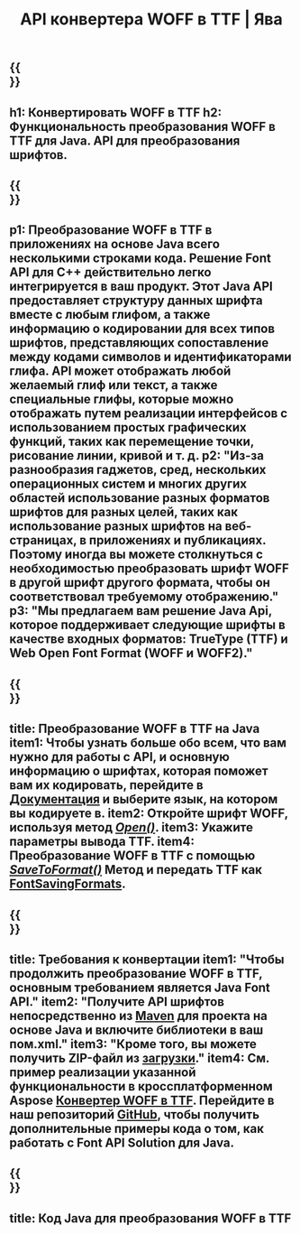 ﻿---
translation: true
template: /_templates/conversion-child-java.md
title: API конвертера WOFF в TTF | Ява
description: Конвертируйте WOFF в TTF с помощью Java API в Windows и Linux. Интегрируйте эту встроенную функцию преобразования шрифтов WOFF в TTF в свое собственное решение.
keywords: woff в ttf java API, решение woff2ttf java, woff в ttf java
url: /java/conversion/woff-to-ttf/
family: font
platformtag: java
feature: conversion
informat: WOFF
outformat: TTF
faq: faqchild
otherformats: WOFF2
---

{{<section banner>}}
---
h1: Конвертировать WOFF в TTF
h2: Функциональность преобразования WOFF в TTF для Java. API для преобразования шрифтов.
---

{{<section overview>}}
---
p1: Преобразование WOFF в TTF в приложениях на основе Java всего несколькими строками кода. Решение Font API для С++ действительно легко интегрируется в ваш продукт. Этот Java API предоставляет структуру данных шрифта вместе с любым глифом, а также информацию о кодировании для всех типов шрифтов, представляющих сопоставление между кодами символов и идентификаторами глифа. API может отображать любой желаемый глиф или текст, а также специальные глифы, которые можно отображать путем реализации интерфейсов с использованием простых графических функций, таких как перемещение точки, рисование линии, кривой и т. д.
p2: "Из-за разнообразия гаджетов, сред, нескольких операционных систем и многих других областей использование разных форматов шрифтов для разных целей, таких как использование разных шрифтов на веб-страницах, в приложениях и публикациях. Поэтому иногда вы можете столкнуться с необходимостью преобразовать шрифт WOFF в другой шрифт другого формата, чтобы он соответствовал требуемому отображению."
p3: "Мы предлагаем вам решение Java Api, которое поддерживает следующие шрифты в качестве входных форматов: TrueType (TTF) и Web Open Font Format (WOFF и WOFF2)."
---

{{<section feature1>}}
---
title: Преобразование WOFF в TTF на Java
item1: Чтобы узнать больше обо всем, что вам нужно для работы с API, и основную информацию о шрифтах, которая поможет вам их кодировать, перейдите в [Документация](https://docs.aspose.com/font/) и выберите язык, на котором вы кодируете в.
item2: Откройте шрифт WOFF, используя метод [*Open()*](https://reference.aspose.com/font/java/com.aspose.font/Font#open-com.aspose.font.FontDefinition-).
item3: Укажите параметры вывода TTF.
item4: Преобразование WOFF в TTF с помощью [*SaveToFormat()*](https://reference.aspose.com/font/java/com.aspose.font/Font#saveToFormat-java.io.OutputStream-com.aspose.font.FontSavingFormats-)   Метод и передать TTF как [FontSavingFormats](https://reference.aspose.com/font/java/com.aspose.font/FontSavingFormats).
---

{{<section feature2>}}
---
title: Требования к конвертации
item1: "Чтобы продолжить преобразование WOFF в TTF, основным требованием является Java Font API."
item2: "Получите API шрифтов непосредственно из [Maven](https://repository.aspose.com/webapp/#/artifacts/browse/tree/General/repo/com/aspose/aspose-font) для проекта на основе Java и включите библиотеки в ваш пом.xml."
item3: "Кроме того, вы можете получить ZIP-файл из [загрузки](https://releases.aspose.com/font/java/)."
item4: См. пример реализации указанной функциональности в кроссплатформенном Aspose [Конвертер WOFF в TTF](https://products.aspose.app/font/conversion/woff-to-ttf). Перейдите в наш репозиторий [GitHub](https://github.com/aspose-font/Aspose.Font-Documentation/tree/master/java-examples), чтобы получить дополнительные примеры кода о том, как работать с Font API Solution для Java.
---

{{<section codeexample>}}
---
title: Код Java для преобразования WOFF в TTF
---